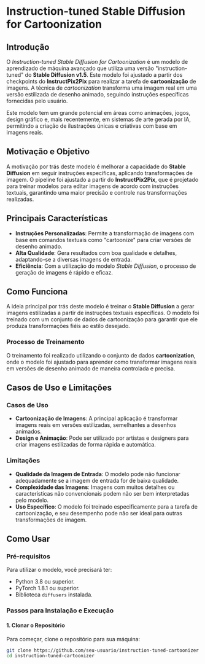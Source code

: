# **Instruction-tuned Stable Diffusion for Cartoonization**

## **Introdução**

O *Instruction-tuned Stable Diffusion for Cartoonization* é um modelo de aprendizado de máquina avançado que utiliza uma versão "instruction-tuned" do **Stable Diffusion v1.5**. Este modelo foi ajustado a partir dos checkpoints do **InstructPix2Pix** para realizar a tarefa de **cartoonização** de imagens. A técnica de *cartoonization* transforma uma imagem real em uma versão estilizada de desenho animado, seguindo instruções específicas fornecidas pelo usuário.

Este modelo tem um grande potencial em áreas como animações, jogos, design gráfico e, mais recentemente, em sistemas de arte gerada por IA, permitindo a criação de ilustrações únicas e criativas com base em imagens reais.

## **Motivação e Objetivo**

A motivação por trás deste modelo é melhorar a capacidade do **Stable Diffusion** em seguir instruções específicas, aplicando transformações de imagem. O pipeline foi ajustado a partir do **InstructPix2Pix**, que é projetado para treinar modelos para editar imagens de acordo com instruções textuais, garantindo uma maior precisão e controle nas transformações realizadas.

## **Principais Características**

- **Instruções Personalizadas**: Permite a transformação de imagens com base em comandos textuais como "cartoonize" para criar versões de desenho animado.
- **Alta Qualidade**: Gera resultados com boa qualidade e detalhes, adaptando-se a diversas imagens de entrada.
- **Eficiência**: Com a utilização do modelo *Stable Diffusion*, o processo de geração de imagens é rápido e eficaz.

## **Como Funciona**

A ideia principal por trás deste modelo é treinar o **Stable Diffusion** a gerar imagens estilizadas a partir de instruções textuais específicas. O modelo foi treinado com um conjunto de dados de cartoonização para garantir que ele produza transformações fiéis ao estilo desejado.

### **Processo de Treinamento**

O treinamento foi realizado utilizando o conjunto de dados **cartoonization**, onde o modelo foi ajustado para aprender como transformar imagens reais em versões de desenho animado de maneira controlada e precisa.

## **Casos de Uso e Limitações**

### **Casos de Uso**

- **Cartoonização de Imagens**: A principal aplicação é transformar imagens reais em versões estilizadas, semelhantes a desenhos animados.
- **Design e Animação**: Pode ser utilizado por artistas e designers para criar imagens estilizadas de forma rápida e automática.

### **Limitações**

- **Qualidade da Imagem de Entrada**: O modelo pode não funcionar adequadamente se a imagem de entrada for de baixa qualidade.
- **Complexidade das Imagens**: Imagens com muitos detalhes ou características não convencionais podem não ser bem interpretadas pelo modelo.
- **Uso Específico**: O modelo foi treinado especificamente para a tarefa de cartoonização, e seu desempenho pode não ser ideal para outras transformações de imagem.

## **Como Usar**

### **Pré-requisitos**

Para utilizar o modelo, você precisará ter:

- Python 3.8 ou superior.
- PyTorch 1.8.1 ou superior.
- Biblioteca `diffusers` instalada.

### **Passos para Instalação e Execução**

#### **1. Clonar o Repositório**

Para começar, clone o repositório para sua máquina:

```bash
git clone https://github.com/seu-usuario/instruction-tuned-cartoonizer
cd instruction-tuned-cartoonizer
